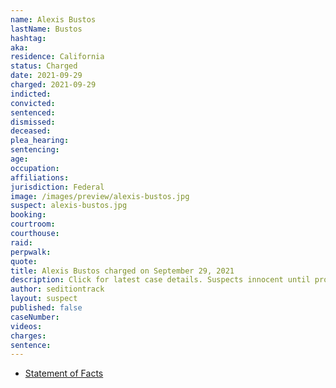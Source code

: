 ```yaml
---
name: Alexis Bustos
lastName: Bustos
hashtag:
aka:
residence: California
status: Charged
date: 2021-09-29
charged: 2021-09-29
indicted:
convicted:
sentenced:
dismissed:
deceased:
plea_hearing:
sentencing:
age:
occupation:
affiliations:
jurisdiction: Federal
image: /images/preview/alexis-bustos.jpg
suspect: alexis-bustos.jpg
booking:
courtroom:
courthouse:
raid:
perpwalk:
quote:
title: Alexis Bustos charged on September 29, 2021
description: Click for latest case details. Suspects innocent until proven guilty.
author: seditiontrack
layout: suspect
published: false
caseNumber:
videos:
charges:
sentence:
---
```


- [Statement of Facts](https://extremism.gwu.edu/sites/g/files/zaxdzs2191/f/Bryan%20Bustos%20and%20Alexis%20Bustos%20Statement%20of%20Facts.pdf)
